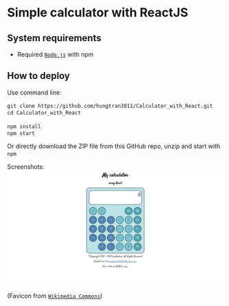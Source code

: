 # Simple calculator with ReactJS

## System requirements

- Required <a href="https://nodejs.org/en/">`Node.js`</a> with npm

## How to deploy

Use command line:
```
git clone https://github.com/hungtran3011/Calculator_with_React.git
cd Calculator_with_React

npm install
npm start
```

Or directly download the ZIP file from this GitHub repo, unzip and start with `npm`

Screenshots:
![img.png](screenshots/Web%20capture_21-2-2023_221350_localhost.jpeg)

(Favicon from <a href="https://commons.wikimedia.org/wiki/File:Calculator_icon.svg">`Wikimedia Commons`</a>)